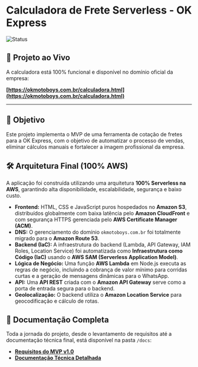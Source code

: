 # Calculadora de Frete Serverless - OK Express

![Status](https://img.shields.io/badge/status-em%20produ%C3%A7%C3%A3o-brightgreen)

## 🚀 Projeto ao Vivo

A calculadora está 100% funcional e disponível no domínio oficial da empresa:

**[https://okmotoboys.com.br/calculadora.html](https://okmotoboys.com.br/calculadora.html)**

---

## 🎯 Objetivo

Este projeto implementa o MVP de uma ferramenta de cotação de fretes para a OK Express, com o objetivo de automatizar o processo de vendas, eliminar cálculos manuais e fortalecer a imagem profissional da empresa.

## 🛠️ Arquitetura Final (100% AWS)

A aplicação foi construída utilizando uma arquitetura **100% Serverless na AWS**, garantindo alta disponibilidade, escalabilidade, segurança e baixo custo.

* **Frontend:** HTML, CSS e JavaScript puros hospedados no **Amazon S3**, distribuídos globalmente com baixa latência pelo **Amazon CloudFront** e com segurança HTTPS gerenciada pelo **AWS Certificate Manager (ACM)**.
* **DNS:** O gerenciamento do domínio `okmotoboys.com.br` foi totalmente migrado para o **Amazon Route 53**.
* **Backend (IaC):** A infraestrutura do backend (Lambda, API Gateway, IAM Roles, Location Service) foi automatizada como **Infraestrutura como Código (IaC)** usando o **AWS SAM (Serverless Application Model)**.
* **Lógica de Negócio:** Uma função **AWS Lambda** em Node.js executa as regras de negócio, incluindo a cobrança de valor mínimo para corridas curtas e a geração de mensagens dinâmicas para o WhatsApp.
* **API:** Uma **API REST** criada com o **Amazon API Gateway** serve como a porta de entrada segura para o backend.
* **Geolocalização:** O backend utiliza o **Amazon Location Service** para geocodificação e cálculo de rotas.

## 📄 Documentação Completa

Toda a jornada do projeto, desde o levantamento de requisitos até a documentação técnica final, está disponível na pasta `/docs`:

* **[Requisitos do MVP v1.0](https://github.com/thiagoStella/okexpress/blob/main/docs/REQUISITOS_MVP_V1.md)**
* **[Documentação Técnica Detalhada](https://github.com/thiagoStella/okexpress/blob/main/docs/DOCUMENTACAO_TECNICA.md)**

